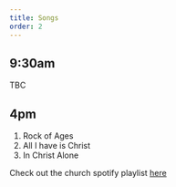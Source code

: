 ```yaml
---
title: Songs
order: 2
---
```


## 9:30am 
TBC

## 4pm 
1. Rock of Ages
2. All I have is Christ
3. In Christ Alone
   
Check out the church spotify playlist [here](https://open.spotify.com/playlist/3gh0ZKXkJBDbNEnZqJJDXj?si=0908aa3f87544643)

